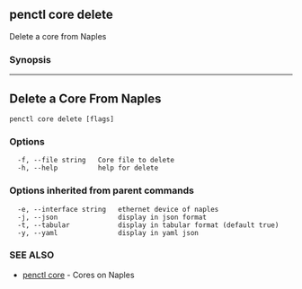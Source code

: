 ## penctl core delete

Delete a core from Naples

### Synopsis



---------------------------
 Delete a Core From Naples 
---------------------------


```
penctl core delete [flags]
```

### Options

```
  -f, --file string   Core file to delete
  -h, --help          help for delete
```

### Options inherited from parent commands

```
  -e, --interface string   ethernet device of naples
  -j, --json               display in json format
  -t, --tabular            display in tabular format (default true)
  -y, --yaml               display in yaml json
```

### SEE ALSO
* [penctl core](penctl_core.md)	 - Cores on Naples

